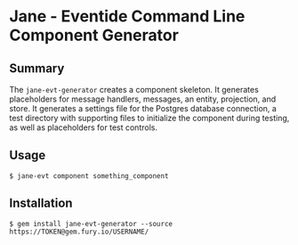 # Jane - Eventide Command Line Component Generator

## Summary

The `jane-evt-generator` creates a component skeleton. It generates placeholders for message handlers, messages, an entity, projection, and store. It generates a settings file for the Postgres database connection, a test directory with supporting files to initialize the component during testing, as well as placeholders for test controls.

## Usage

```
$ jane-evt component something_component
```

## Installation

```
$ gem install jane-evt-generator --source https://TOKEN@gem.fury.io/USERNAME/
```
